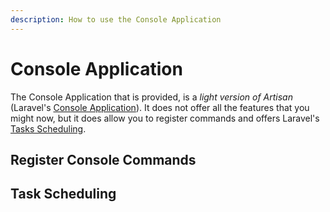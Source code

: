 ```yaml
---
description: How to use the Console Application
---
```


# Console Application

The Console Application that is provided, is a _light version of Artisan_ (Laravel's [Console Application](https://packagist.org/packages/illuminate/console)).
It does not offer all the features that you might now, but it does allow you to register commands and offers Laravel's [Tasks Scheduling](https://laravel.com/docs/6.x/scheduling).

## Register Console Commands



## Task Scheduling